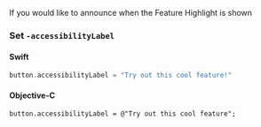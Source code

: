 If you would like to announce when the Feature Highlight is shown


### Set `-accessibilityLabel`


#### Swift

```swift
button.accessibilityLabel = "Try out this cool feature!"
```

#### Objective-C

```objc
button.accessibilityLabel = @"Try out this cool feature";
```

